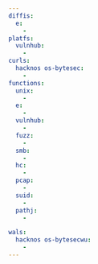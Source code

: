 ```yaml
---
diffis:
  e:
    -
platfs:
  vulnhub:
    -
curls:
  hacknos os-bytesec:
    -
functions:
  unix:
    -
  e:
    -
  vulnhub:
    -
  fuzz:
    -
  smb:
    -
  hc:
    -
  pcap:
    -
  suid:
    -
  pathj:
    -

wals:
  hacknos os-bytesecwu:
    -
---
```

